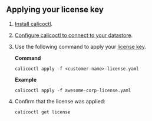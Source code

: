 ## Applying your license key

1. [Install calicoctl]({{site.baseurl}}/{{page.version}}/usage/calicoctl/install).

1. [Configure calicoctl to connect to your datastore]({{site.baseurl}}/{{page.version}}/usage/calicoctl/configure).

1. Use the following command to apply your [license key]({{site.baseurl}}/{{page.version}}/reference/calicoctl/resources/licensekey).

   **Command**
   ```
   calicoctl apply -f <customer-name>-license.yaml
   ```

   **Example**
   ```
   calicoctl apply -f awesome-corp-license.yaml
   ```

1. Confirm that the license was applied:

   ```
   calicoctl get license
   ```
